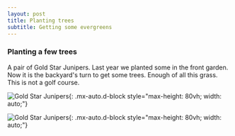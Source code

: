 ```yaml
---
layout: post
title: Planting trees
subtitle: Getting some evergreens
---
```


### Planting a few trees

A pair of Gold Star Junipers. Last year we planted some in the front garden. Now it is the backyard's turn to get some trees. Enough of all this grass. This is not a golf course.

![Gold Star Junipers](../assets/img/goldstarjunipers.jpg){: .mx-auto.d-block style="max-height: 80vh; width: auto;"}

![Gold Star Junipers](../assets/img/juniper.jpg){: .mx-auto.d-block style="max-height: 80vh; width: auto;"}
